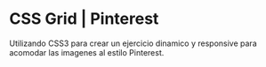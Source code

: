 # CSS Grid | Pinterest
Utilizando CSS3 para crear un ejercicio dinamico y responsive para acomodar las imagenes al estilo Pinterest.
